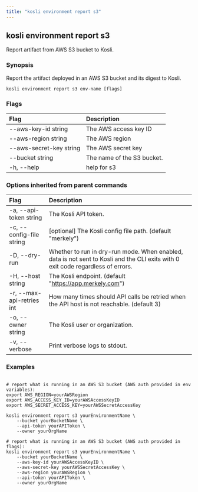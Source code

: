 ```yaml
---
title: "kosli environment report s3"
---
```


## kosli environment report s3

Report artifact from AWS S3 bucket to Kosli.

### Synopsis


Report the artifact deployed in an AWS S3 bucket and its digest to Kosli. 


```shell
kosli environment report s3 env-name [flags]
```

### Flags
| Flag | Description |
| :--- | :--- |
|        --aws-key-id string  |  The AWS access key ID  |
|        --aws-region string  |  The AWS region  |
|        --aws-secret-key string  |  The AWS secret key  |
|        --bucket string  |  The name of the S3 bucket.  |
|    -h, --help  |  help for s3  |


### Options inherited from parent commands
| Flag | Description |
| :--- | :--- |
|    -a, --api-token string  |  The Kosli API token.  |
|    -c, --config-file string  |  [optional] The Kosli config file path. (default "merkely")  |
|    -D, --dry-run  |  Whether to run in dry-run mode. When enabled, data is not sent to Kosli and the CLI exits with 0 exit code regardless of errors.  |
|    -H, --host string  |  The Kosli endpoint. (default "https://app.merkely.com")  |
|    -r, --max-api-retries int  |  How many times should API calls be retried when the API host is not reachable. (default 3)  |
|    -o, --owner string  |  The Kosli user or organization.  |
|    -v, --verbose  |  Print verbose logs to stdout.  |


### Examples

```shell

# report what is running in an AWS S3 bucket (AWS auth provided in env variables):
export AWS_REGION=yourAWSRegion
export AWS_ACCESS_KEY_ID=yourAWSAccessKeyID
export AWS_SECRET_ACCESS_KEY=yourAWSSecretAccessKey

kosli environment report s3 yourEnvironmentName \
	--bucket yourBucketName \
	--api-token yourAPIToken \
	--owner yourOrgName

# report what is running in an AWS S3 bucket (AWS auth provided in flags):
kosli environment report s3 yourEnvironmentName \
	--bucket yourBucketName \
	--aws-key-id yourAWSAccessKeyID \
	--aws-secret-key yourAWSSecretAccessKey \
	--aws-region yourAWSRegion \
	--api-token yourAPIToken \
	--owner yourOrgName	

```


